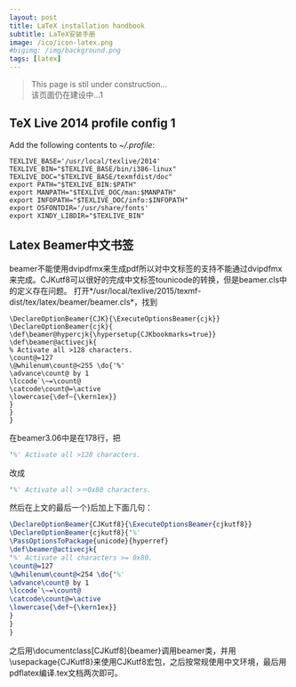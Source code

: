 ```yaml
---
layout: post
title: LaTeX installation handbook
subtitle: LaTeX安装手册
image: /ico/icon-latex.png
#bigimg: /img/background.png
tags: [latex]
---
```


> This page is stil under construction...  
> 该页面仍在建设中...1

## TeX Live 2014 profile config 1

Add the following contents to *~/.profile*:
```
TEXLIVE_BASE='/usr/local/texlive/2014'
TEXLIVE_BIN="$TEXLIVE_BASE/bin/i386-linux"
TEXLIVE_DOC="$TEXLIVE_BASE/texmfdist/doc"
export PATH="$TEXLIVE_BIN:$PATH"
export MANPATH="$TEXLIVE_DOC/man:$MANPATH"
export INFOPATH="$TEXLIVE_DOC/info:$INFOPATH"
export OSFONTDIR='/usr/share/fonts'
export XINDY_LIBDIR="$TEXLIVE_BIN"
```

## Latex Beamer中文书签

beamer不能使用dvipdfmx来生成pdf所以对中文标签的支持不能通过dvipdfmx来完成。CJKutf8可以很好的完成中文标签tounicode的转换，但是beamer.cls中的定义存在问题。
打开*/usr/local/texlive/2015/texmf-dist/tex/latex/beamer/beamer.cls*，找到

```
\DeclareOptionBeamer{CJK}{\ExecuteOptionsBeamer{cjk}}
\DeclareOptionBeamer{cjk}{
\def\beamer@hypercjk{\hypersetup{CJKbookmarks=true}}
\def\beamer@activecjk{
% Activate all >128 characters.
\count@=127
\@whilenum\count@<255 \do{'%'
\advance\count@ by 1
\lccode`\~=\count@
\catcode\count@=\active
\lowercase{\def~{\kern1ex}}
}
}
}
```

在beamer3.06中是在178行，把
```latex
'%' Activate all >128 characters.
```
改成
```latex
'%' Activate all >＝0x80 characters.
```

然后在上文的最后一个}后加上下面几句：
```latex
\DeclareOptionBeamer{CJKutf8}{\ExecuteOptionsBeamer{cjkutf8}}
\DeclareOptionBeamer{cjkutf8}{'%'
\PassOptionsToPackage{unicode}{hyperref}
\def\beamer@activecjk{
'%' Activate all characters >= 0x80.
\count@=127
\@whilenum\count@<254 \do{'%'
\advance\count@ by 1
\lccode`\~=\count@
\catcode\count@=\active
\lowercase{\def~{\kern1ex}}
}
}
}
```

之后用\documentclass[CJKutf8]{beamer}调用beamer类，并用\usepackage{CJKutf8}来使用CJKutf8宏包，之后按常规使用中文环境，最后用pdflatex编译.tex文档两次即可。

